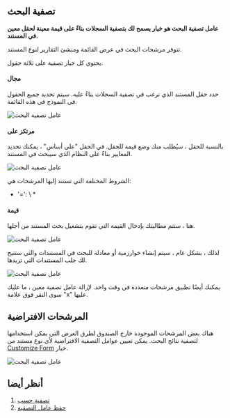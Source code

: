 ## تصفية البحث

**عامل تصفية البحث هو خيار يسمح لك بتصفية السجلات بناءً على قيمة معينة لحقل معين في المستند.**

تتوفر مرشحات البحث في عرض القائمة ومنشئ التقارير لنوع المستند.

يحتوي كل خيار تصفية على ثلاثة حقول.

#### مجال

حدد حقل المستند الذي ترغب في تصفية السجلات بناءً عليه. سيتم تحديد جميع الحقول في النموذج في هذه القائمة.

![عامل تصفية البحث](https://docs.erpnext.com/files/using-search-filer-1.png)

#### مرتكز على

بالنسبة للحقل ، سيُطلب منك وضع قيمة للحقل. في الحقل "على أساس" ، يمكنك تحديد المعايير بناءً على النظام الذي سيبحث في المستند.

![عامل تصفية البحث](https://docs.erpnext.com/files/using-search-filter-2.png)

الشروط المختلفة التي تستند إليها المرشحات هي:

* '=': \ *

#### قيمة

هنا ، ستتم مطالبتك بإدخال القيمة التي تقوم بتشغيل بحث المستند من أجلها.

![عامل تصفية البحث](https://docs.erpnext.com/files/using-search-filter-3.png)

لذلك ، بشكل عام ، سيتم إنشاء خوارزمية أو معادلة للبحث في المستندات والتي ستتيح لك جلب المستندات التي تريدها.

![عامل تصفية البحث](https://docs.erpnext.com/files/using-search-filter.gif)

يمكنك أيضًا تطبيق مرشحات متعددة في وقت واحد. لإزالة عامل تصفية معين ، ما عليك سوى النقر فوق علامة "x" عليها.

## المرشحات الافتراضية

هناك بعض المرشحات الموجودة خارج الصندوق لطرق العرض التي يمكن استخدامها لتصفية نتائج البحث. يمكن تعيين عوامل التصفية الافتراضية لأي نوع مستند من [Customize Form](https://docs.erpnext.com/docs/v13/user/manual/en/customize-erpnext/custom-field#12-more-properties) خيار.

![عامل تصفية البحث](https://docs.erpnext.com/files/using-search-filter-4.png)

## أنظر أيضا

1. [تصفية حسب](https://docs.erpnext.com/docs/v13/user/manual/en/using-erpnext/filter-by)
2. [حفظ عامل التصفية](https://docs.erpnext.com/docs/v13/user/manual/en/using-erpnext/save-filter)